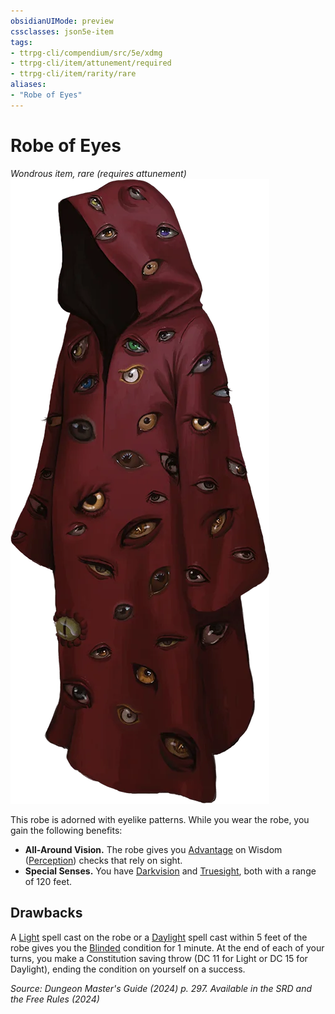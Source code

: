```yaml
---
obsidianUIMode: preview
cssclasses: json5e-item
tags:
- ttrpg-cli/compendium/src/5e/xdmg
- ttrpg-cli/item/attunement/required
- ttrpg-cli/item/rarity/rare
aliases: 
- "Robe of Eyes"
---
```

# Robe of Eyes
*Wondrous item, rare (requires attunement)*  
![](Інструменти%20ДМ/CLI/items/img/robe-of-eyes.webp#right)


This robe is adorned with eyelike patterns. While you wear the robe, you gain the following benefits:

- **All-Around Vision.** The robe gives you [Advantage](Інструменти%20ДМ/CLI/rules/variant-rules/advantage-xphb.md) on Wisdom ([Perception](Інструменти%20ДМ/CLI/rules/skills.md#Perception)) checks that rely on sight.  
- **Special Senses.** You have [Darkvision](Інструменти%20ДМ/CLI/rules/senses.md#Darkvision) and [Truesight](Інструменти%20ДМ/CLI/rules/senses.md#Truesight), both with a range of 120 feet.  

## Drawbacks

A [Light](Інструменти%20ДМ/CLI/spells/light-xphb.md) spell cast on the robe or a [Daylight](Інструменти%20ДМ/CLI/spells/daylight-xphb.md) spell cast within 5 feet of the robe gives you the [Blinded](Інструменти%20ДМ/CLI/rules/conditions.md#Blinded) condition for 1 minute. At the end of each of your turns, you make a Constitution saving throw (DC 11 for Light or DC 15 for Daylight), ending the condition on yourself on a success.

*Source: Dungeon Master's Guide (2024) p. 297. Available in the <span title='Systems Reference Document (5.2)'>SRD</span> and the Free Rules (2024)*